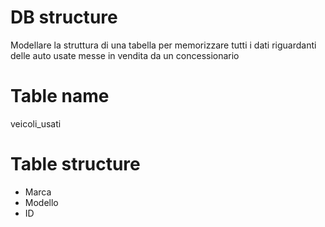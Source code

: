 # DB structure
Modellare la struttura di una tabella per memorizzare tutti i dati riguardanti delle auto usate messe in vendita da un concessionario

# Table name
veicoli_usati

# Table structure
- Marca
- Modello
- ID
